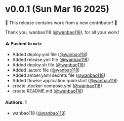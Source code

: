 # v0.0.1 (Sun Mar 16 2025)

:tada: This release contains work from a new contributor! :tada:

Thank you, wanbao118 ([@wanbao118](https://github.com/wanbao118)), for all your work!

#### ⚠️ Pushed to `main`

- Added deploy.yml file ([@wanbao118](https://github.com/wanbao118))
- Added release.yml file ([@wanbao118](https://github.com/wanbao118))
- Added deploy.sh file ([@wanbao118](https://github.com/wanbao118))
- Added .autorc file ([@wanbao118](https://github.com/wanbao118))
- Added amber.yaml secrets file ([@wanbao118](https://github.com/wanbao118))
- Added flowise application quickstart ([@wanbao118](https://github.com/wanbao118))
- create .docker-compose.yml ([@wanbao118](https://github.com/wanbao118))
- create README.md ([@wanbao118](https://github.com/wanbao118))

#### Authors: 1

- wanbao118 ([@wanbao118](https://github.com/wanbao118))
